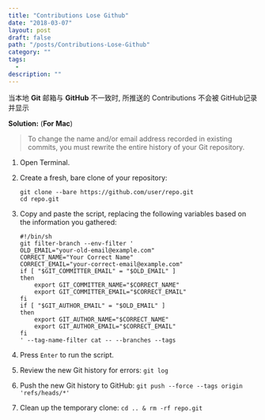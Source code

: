 ```yaml
---
title: "Contributions Lose Github"
date: "2018-03-07"
layout: post
draft: false
path: "/posts/Contributions-Lose-Github"
category: ""
tags:
  -
description: ""
---
```

当本地 **Git** 邮箱与 **GitHub** 不一致时, 所推送的 Contributions 不会被 GitHub记录并显示  

**Solution:** (**For Mac**)
>To change the name and/or email address recorded in existing commits, you must rewrite the entire history of your Git repository.

1. Open Terminal.  

2. Create a fresh, bare clone of your repository:
    ```  
    git clone --bare https://github.com/user/repo.git
    cd repo.git
    ```
3. Copy and paste the script, replacing the following variables based on the information you gathered:
    ```
    #!/bin/sh
    git filter-branch --env-filter '
    OLD_EMAIL="your-old-email@example.com"
    CORRECT_NAME="Your Correct Name"
    CORRECT_EMAIL="your-correct-email@example.com"
    if [ "$GIT_COMMITTER_EMAIL" = "$OLD_EMAIL" ]
    then
        export GIT_COMMITTER_NAME="$CORRECT_NAME"
        export GIT_COMMITTER_EMAIL="$CORRECT_EMAIL"
    fi
    if [ "$GIT_AUTHOR_EMAIL" = "$OLD_EMAIL" ]
    then
        export GIT_AUTHOR_NAME="$CORRECT_NAME"
        export GIT_AUTHOR_EMAIL="$CORRECT_EMAIL"
    fi
    ' --tag-name-filter cat -- --branches --tags
    ```
4. Press `Enter` to run the script.
5. Review the new Git history for errors: `git log`  

6. Push the new Git history to GitHub: `git push --force --tags origin 'refs/heads/*'`  

7. Clean up the temporary clone: `cd .. & rm -rf repo.git`    
